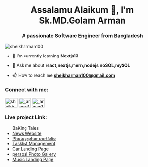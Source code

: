 <h1 align="center">Assalamu Alaikum 👋, I'm Sk.MD.Golam Arman</h1>
<h3 align="center">A passionate Software Engineer from Bangladesh</h3>

<p align="left"> <img src="https://komarev.com/ghpvc/?username=sheikharman100&label=Profile%20views&color=0e75b6&style=flat" alt="sheikharman100" /> </p>

- 🌱 I’m currently learning **Nextjs13**

- 💬 Ask me about **react,nextjs,mern,nodejs,noSQL,mySQL**

- 📫 How to reach me **sheikharman100@gmail.com**

<h3 align="left">Connect with me:</h3>
<p align="left">
<a href="https://fb.com/sheikh arman" target="blank"><img align="center" src="https://raw.githubusercontent.com/rahuldkjain/github-profile-readme-generator/master/src/images/icons/Social/facebook.svg" alt="sheikh arman" height="30" width="40" /></a>
<a href="https://instagram.com/_arman100__" target="blank"><img align="center" src="https://raw.githubusercontent.com/rahuldkjain/github-profile-readme-generator/master/src/images/icons/Social/instagram.svg" alt="_arman100__" height="30" width="40" /></a>
<a href="https://www.linkedin.com/in/sheikharman100/" target="blank"><img align="center" src="https://cdn.jsdelivr.net/npm/simple-icons@3.0.1/icons/linkedin.svg" alt="_arman100__" height="30" width="40" /></a>
</p>
</p>
<h3 align="left">Live project Link:</h3>
<ul align="left>
  
  <li><a href="https://baking-tales-v2.vercel.app/">BaKing Tales</a></li>
  <li><a href="https://news-journal-kcez.vercel.app">News Website</a></li>
  <li><a href="https://photographer-portfolio-six.vercel.app">Photogrpher portfolio</a></li>
  <li><a href="https://task-list-mern-app.vercel.app">Tasklist Management</a></li>
  <li><a href="https://superb-pixie-9d1a7d.netlify.app/">Car Landing Page</a></li>
  <li><a href="https://photo-gallery-two-iota.vercel.app/">persoal Photo Gallery</a></li>
  <li><a href="https://music-project-flame.vercel.app/">Music Landing Page</a></li>
  
      
</ul>

